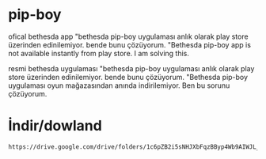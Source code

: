# pip-boy
ofical bethesda app
 "bethesda pip-boy uygulaması anlık olarak play store üzerinden edinilemiyor. bende bunu çözüyorum.
 "Bethesda pip-boy app is not available instantly from play store. I am solving this.

 resmi bethesda uygulaması
 "bethesda pip-boy uygulaması anlık olarak play store üzerinden edinilemiyor. bende bunu çözüyorum.
 "Bethesda pip-boy uygulaması oyun mağazasından anında indirilemiyor. Ben bu sorunu çözüyorum.

 # İndir/dowland

 ```bash
https://drive.google.com/drive/folders/1c6pZB2i5sNHJXbFqzBByp4Wb9AIWJL_6?usp=drive_link
```

